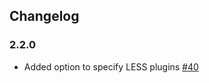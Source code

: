 Changelog
---------

### 2.2.0

- Added option to specify LESS plugins [#40](https://github.com/webpack/less-loader/pull/40)